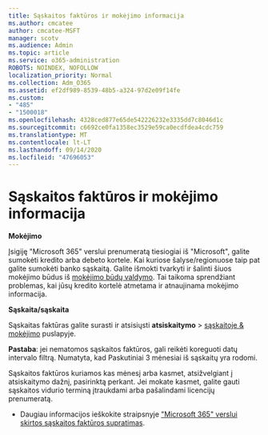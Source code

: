 ```yaml
---
title: Sąskaitos faktūros ir mokėjimo informacija
ms.author: cmcatee
author: cmcatee-MSFT
manager: scotv
ms.audience: Admin
ms.topic: article
ms.service: o365-administration
ROBOTS: NOINDEX, NOFOLLOW
localization_priority: Normal
ms.collection: Adm_O365
ms.assetid: ef2df989-8539-48b5-a324-97d2e09f14fe
ms.custom:
- "485"
- "1500018"
ms.openlocfilehash: 4328ced877e65de542226232e3335dd7c8046d1c
ms.sourcegitcommit: c6692ce0fa1358ec3529e59ca0ecdfdea4cdc759
ms.translationtype: MT
ms.contentlocale: lt-LT
ms.lasthandoff: 09/14/2020
ms.locfileid: "47696053"
---
```

# <a name="invoice-and-payment-information"></a>Sąskaitos faktūros ir mokėjimo informacija

**Mokėjimo**

Įsigiję "Microsoft 365" verslui prenumeratą tiesiogiai iš "Microsoft", galite sumokėti kredito arba debeto kortele.  Kai kuriose šalyse/regionuose taip pat galite sumokėti banko sąskaitą.  Galite išmokti tvarkyti ir šalinti šiuos mokėjimo būdus iš [mokėjimo būdų valdymo](https://docs.microsoft.com/microsoft-365/commerce/billing-and-payments/manage-payment-methods). Tai taikoma sprendžiant problemas, kai jūsų kredito kortelė atmetama ir atnaujinama mokėjimo informacija.

**Sąskaita/sąskaita**

Sąskaitas faktūras galite surasti ir atsisiųsti **atsiskaitymo**  >  [sąskaitoje & mokėjimo](https://go.microsoft.com/fwlink/p/?linkid=848039) puslapyje.  

**Pastaba**: jei nematomos sąskaitos faktūros, gali reikėti koreguoti datų intervalo filtrą.  Numatyta, kad Paskutiniai 3 mėnesiai iš sąskaitų yra rodomi.

Sąskaitos faktūros kuriamos kas mėnesį arba kasmet, atsižvelgiant į atsiskaitymo dažnį, pasirinktą perkant.  Jei mokate kasmet, galite gauti sąskaitos vidurio terminą įtraukdami arba pašalindami licencijų prenumeratą.

- Daugiau informacijos ieškokite straipsnyje ["Microsoft 365" verslui skirtos sąskaitos faktūros supratimas](https://docs.microsoft.com/microsoft-365/commerce/billing-and-payments/understand-your-invoice2).